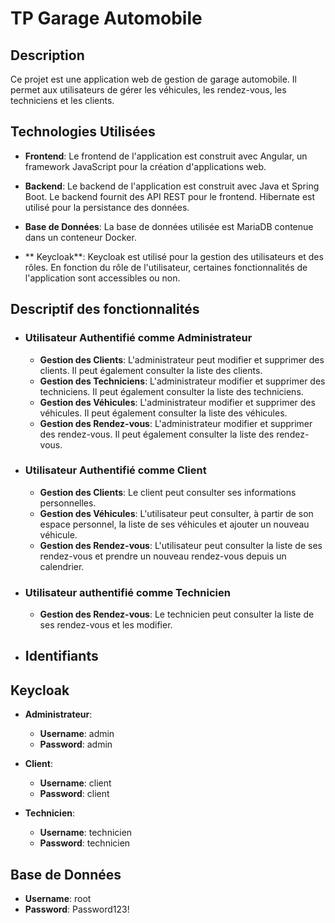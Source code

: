 # TP Garage Automobile

## Description

Ce projet est une application web de gestion de garage automobile. Il permet aux utilisateurs de gérer les véhicules, les rendez-vous, les techniciens et les clients.

## Technologies Utilisées

- **Frontend**: Le frontend de l'application est construit avec Angular, un framework JavaScript pour la création d'applications web.

- **Backend**: Le backend de l'application est construit avec Java et Spring Boot. Le backend fournit des API REST pour le frontend. Hibernate est utilisé pour la persistance des données.

- **Base de Données**: La base de données utilisée est MariaDB contenue dans un conteneur Docker.

- ** Keycloak**: Keycloak est utilisé pour la gestion des utilisateurs et des rôles. En fonction du rôle de l'utilisateur, certaines fonctionnalités de l'application sont accessibles ou non.

## Descriptif des fonctionnalités

- ### Utilisateur Authentifié comme Administrateur
  
  - **Gestion des Clients**: L'administrateur peut modifier et supprimer des clients. Il peut également consulter la liste des clients.
  - **Gestion des Techniciens**: L'administrateur modifier et supprimer des techniciens. Il peut également consulter la liste des techniciens.
  - **Gestion des Véhicules**: L'administrateur modifier et supprimer des véhicules. Il peut également consulter la liste des véhicules.
  - **Gestion des Rendez-vous**: L'administrateur modifier et supprimer des rendez-vous. Il peut également consulter la liste des rendez-vous.
  
- ### Utilisateur Authentifié comme Client

  - **Gestion des Clients**: Le client peut consulter ses informations personnelles.
  - **Gestion des Véhicules**: L'utilisateur peut consulter, à partir de son espace personnel, la liste de ses véhicules et ajouter un nouveau véhicule.
  - **Gestion des Rendez-vous**: L'utilisateur peut consulter la liste de ses rendez-vous et prendre un nouveau rendez-vous depuis un calendrier.

- ### Utilisateur authentifié comme Technicien

  - **Gestion des Rendez-vous**: Le technicien peut consulter la liste de ses rendez-vous et les modifier.

- ## Identifiants

## Keycloak 
- **Administrateur**: 
  - **Username**: admin
  - **Password**: admin
  
- **Client**: 
  - **Username**: client
  - **Password**: client
  
- **Technicien**: 
  - **Username**: technicien
  - **Password**: technicien
  
## Base de Données
- **Username**: root
- **Password**: Password123!

